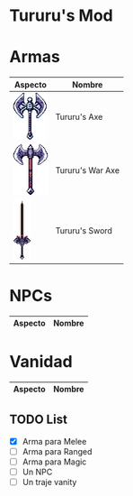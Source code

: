 # Tururu's Mod

# Armas

| Aspecto | Nombre |
| ------- | ------ |
| <img src='Items/TururusAxe.png'>    | Tururu's Axe       |
| <img src='Items/TururusWarAxe.png'> | Tururu's War Axe   |
| <img src='Items/TururusSword.png'>  | Tururu's Sword     |

# NPCs

| Aspecto | Nombre |
| ------- | ------ |

# Vanidad

| Aspecto | Nombre |
| ------- | ------ |

## TODO List

- [x] Arma para Melee
- [ ] Arma para Ranged 
- [ ] Arma para Magic
- [ ] Un NPC
- [ ] Un traje vanity
